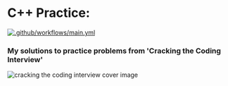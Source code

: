 # C++ Practice:
[![.github/workflows/main.yml](https://github.com/emgullufsen/practice/actions/workflows/main.yml/badge.svg)](https://github.com/emgullufsen/practice/actions/workflows/main.yml)
### My solutions to practice problems from 'Cracking the Coding Interview'
![cracking the coding interview cover
image](https://images-na.ssl-images-amazon.com/images/I/51myoYzySML._SX329_BO1,204,203,200_.jpg)
